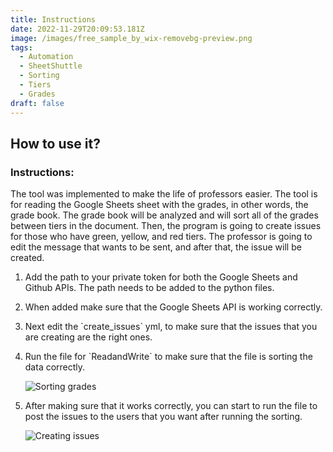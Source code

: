 ```yaml
---
title: Instructions
date: 2022-11-29T20:09:53.181Z
image: /images/free_sample_by_wix-removebg-preview.png
tags:
  - Automation
  - SheetShuttle
  - Sorting
  - Tiers
  - Grades
draft: false
---
```

## How to use it?

### I﻿nstructions:

The tool was implemented to make the life of professors easier. The tool is for reading the Google Sheets sheet with the grades, in other words, the grade book. The grade book will be analyzed and will sort all of the grades between tiers in the document. Then, the program is going to create issues for those who have green, yellow, and red tiers. The professor is going to edit the message that wants to be sent, and after that, the issue will be created.

1. Add the path to your private token for both the Google Sheets and Github APIs. The path needs to be added to the python files.
2. W﻿hen added make sure that the Google Sheets API is working correctly.
3. N﻿ext edit the \`create_issues\` yml, to make sure that the issues that you are creating are the right ones. 
4. R﻿un the file for \`ReadandWrite\` to make sure that the file is sorting the data correctly.

   ![Sorting grades](/images/screenshot-2022-12-01-122543.png "Sort")
5. A﻿fter making sure that it works correctly, you can start to run the file to post the issues to the users that you want after running the sorting.

   ![Creating issues](/images/issues.png "Issues")